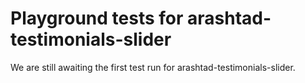 # Playground tests for arashtad-testimonials-slider
We are still awaiting the first test run for arashtad-testimonials-slider.
